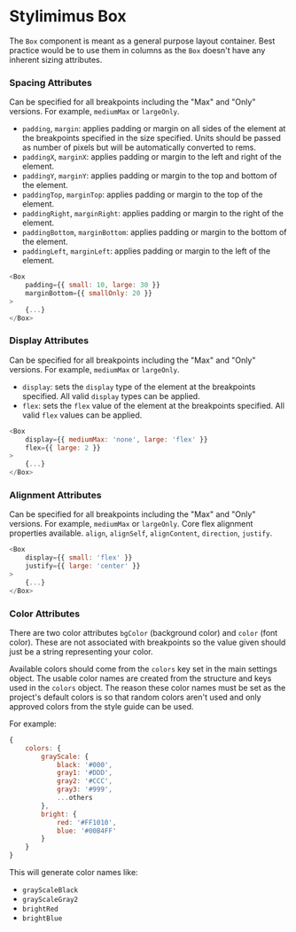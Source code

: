 # Stylimimus Box

The `Box` component is meant as a general purpose layout container. Best practice would be to use them in columns as the `Box` doesn't have any inherent sizing attributes.

### Spacing Attributes
Can be specified for all breakpoints including the "Max" and "Only" versions. For example, `mediumMax` or `largeOnly`.
- `padding`, `margin`: applies padding or margin on all sides of the element at the breakpoints specified in the size specified. Units should be passed as number of pixels but will be automatically converted to rems. 
- `paddingX`, `marginX`: applies padding or margin to the left and right of the element.
- `paddingY`, `marginY`: applies padding or margin to the top and bottom of the element.
- `paddingTop`, `marginTop`: applies padding or margin to the top of the element.
- `paddingRight`, `marginRight`: applies padding or margin to the right of the element.
- `paddingBottom`, `marginBottom`: applies padding or margin to the bottom of the element.
- `paddingLeft`, `marginLeft`: applies padding or margin to the left of the element.

```js
<Box
    padding={{ small: 10, large: 30 }}
    marginBottom={{ smallOnly: 20 }}
>
    {...}
</Box>
```

### Display Attributes
Can be specified for all breakpoints including the "Max" and "Only" versions. For example, `mediumMax` or `largeOnly`.
- `display`: sets the `display` type of the element at the breakpoints specified. All valid `display` types can be applied. 
- `flex`: sets the `flex` value of the element at the breakpoints specified. All valid `flex` values can be applied. 

```js
<Box
    display={{ mediumMax: 'none', large: 'flex' }}
    flex={{ large: 2 }}
>
    {...}
</Box>
```

### Alignment Attributes
Can be specified for all breakpoints including the "Max" and "Only" versions. For example, `mediumMax` or `largeOnly`. Core flex alignment properties available. `align`, `alignSelf`, `alignContent`, `direction`, `justify`.

```js
<Box
    display={{ small: 'flex' }}
    justify={{ large: 'center' }}
>
    {...}
</Box>
```

### Color Attributes
There are two color attributes `bgColor` (background color) and `color` (font color). These are not associated with breakpoints so the value given should just be a string representing your color.

Available colors should come from the `colors` key set in the main settings object. The usable color names are created from the structure and keys used in the `colors` object. The reason these color names must be set as the project's default colors is so that random colors aren't used and only approved colors from the style guide can be used.

For example:

```js
{
    colors: {
        grayScale: {
            black: '#000',
            gray1: '#DDD',
            gray2: '#CCC',
            gray3: '#999',
            ...others
        },
        bright: {
            red: '#FF1010',
            blue: '#00B4FF'
        }
    }
}

```

This will generate color names like:
- `grayScaleBlack`
- `grayScaleGray2`
- `brightRed`
- `brightBlue`

<!-- STORY -->
